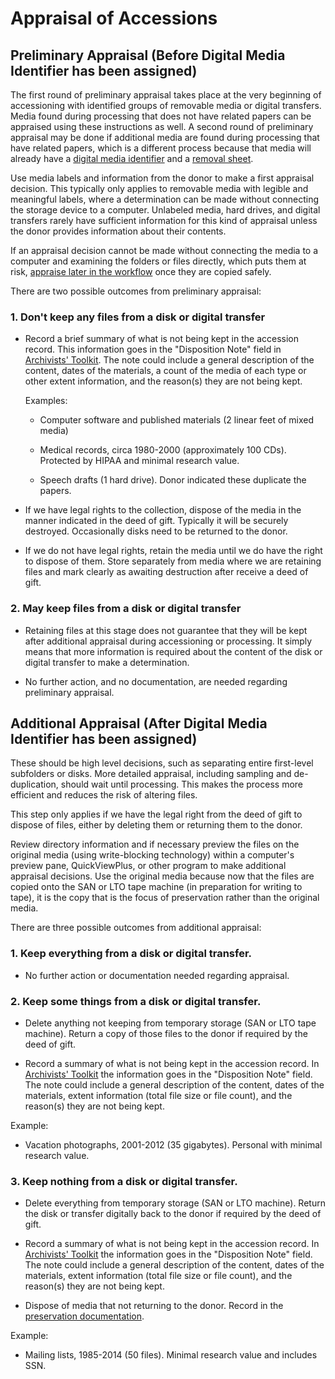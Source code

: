 # Appraisal of Accessions

## Preliminary Appraisal (Before Digital Media Identifier has been assigned)
The first round of preliminary appraisal takes place at the very beginning of accessioning with identified groups of removable media or digital transfers. Media found during processing that does not have related papers can be appraised using these instructions as well. A second round of preliminary appraisal may be done if additional media are found during processing that have related papers, which is a different process because that media will already have a [digital media identifier](./digital-media-identifier.md) and a [removal sheet](./removal-sheets.md).

Use media labels and information from the donor to make a first appraisal decision. This typically only applies to removable media with legible and meaningful labels, where a determination can be made without connecting the storage device to a computer. Unlabeled media, hard drives, and digital transfers rarely have sufficient information for this kind of appraisal unless the donor provides information about their contents.

If an appraisal decision cannot be made without connecting the media to a computer and examining the folders or files directly, which puts them at risk, [appraise later in the workflow](#bookmark=id.f4moq3oqwd3c) once they are copied safely.


There are two possible outcomes from preliminary appraisal:

### 1. **Don't keep any files from a disk or digital transfer**
   * Record a brief summary of what is not being kept in the accession record. This information goes in the "Disposition Note" field in [Archivists' Toolkit](./accession-record_archivists-toolkit.md). The note could include a general description of the content, dates of the materials, a count of the media of each type or other extent information, and the reason(s) they are not being kept.

     Examples:
     * Computer software and published materials (2 linear feet of mixed media)

     *  Medical records, circa 1980-2000 (approximately 100 CDs). Protected by HIPAA and minimal research value.

     * Speech drafts (1 hard drive). Donor indicated these duplicate the papers.

   * If we have legal rights to the collection, dispose of the media in the manner indicated in the deed of gift. Typically it will be securely destroyed. Occasionally disks need to be returned to the donor.

   * If we do not have legal rights, retain the media until we do have the right to dispose of them. Store separately from media where we are retaining files and mark clearly as awaiting destruction after receive a deed of gift.

### 2. **May keep files from a disk or digital transfer**
   * Retaining files at this stage does not guarantee that they will be kept after additional appraisal during accessioning or processing. It simply means that more information is required about the content of the disk or digital transfer to make a determination.

   * No further action, and no documentation, are needed regarding preliminary appraisal.

## Additional Appraisal (After Digital Media Identifier has been assigned)

These should be high level decisions, such as separating entire first-level subfolders or disks. More detailed appraisal, including sampling and de-duplication, should wait until processing. This makes the process more efficient and reduces the risk of altering files.

This step only applies if we have the legal right from the deed of gift to dispose of files, either by deleting them or returning them to the donor.

Review directory information and if necessary preview the files on the original media (using write-blocking technology) within a computer's preview pane, QuickViewPlus, or other program to make additional appraisal decisions. Use the original media because now that the files are copied onto the SAN or LTO tape machine (in preparation for writing to tape), it is the copy that is the focus of preservation rather than the original media.

There are three possible outcomes from additional appraisal:

### 1. **Keep everything from a disk or digital transfer.**

  * No further action or documentation needed regarding appraisal.


### 2. **Keep some things from a disk or digital transfer.**
   * Delete anything not keeping from temporary storage (SAN or LTO tape machine). Return a copy of those files to the donor if required by the deed of gift.

   * Record a summary of what is not being kept in the accession record. In [Archivists' Toolkit](./accession-record_archivists-toolkit.md) the information goes in the "Disposition Note" field. The note could include a general description of the content, dates of the materials, extent information (total file size or file count), and the reason(s) they are not being kept.
   
   Example:
   * Vacation photographs, 2001-2012 (35 gigabytes). Personal with minimal research value.


### 3. **Keep nothing from a disk or digital transfer.**
   * Delete everything from temporary storage (SAN or LTO machine). Return the disk or transfer digitally back to the donor if required by the deed of gift.

   * Record a summary of what is not being kept in the accession record. In [Archivists' Toolkit](./accession-record_archivists-toolkit.md) the information goes in the "Disposition Note" field. The note could include a general description of the content, dates of the materials, extent information (total file size or file count), and the reason(s) they are not being kept.
   
   * Dispose of media that not returning to the donor. Record in the [preservation documentation](./preservation-documentation.md).
    
   Example:
   * Mailing lists, 1985-2014 (50 files). Minimal research value and includes SSN.
   

